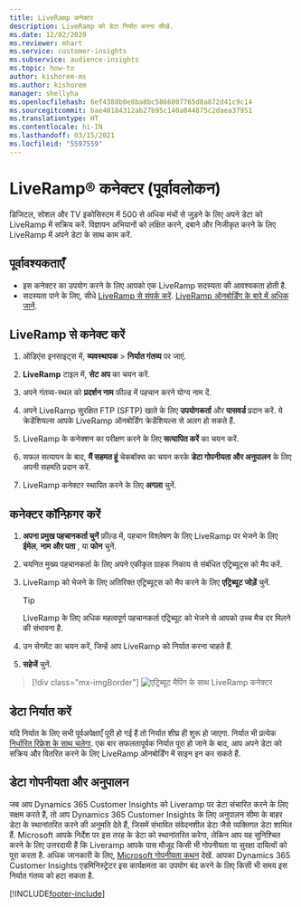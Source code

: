```yaml
---
title: LiveRamp कनेक्टर
description: LiveRamp को डेटा निर्यात करना सीखें.
ms.date: 12/02/2020
ms.reviewer: mhart
ms.service: customer-insights
ms.subservice: audience-insights
ms.topic: how-to
author: kishorem-ms
ms.author: kishorem
manager: shellyha
ms.openlocfilehash: 6ef4388b0e8ba8bc5866807765d8a872d41c9c14
ms.sourcegitcommit: bae40184312ab27b95c140a044875c2daea37951
ms.translationtype: HT
ms.contentlocale: hi-IN
ms.lasthandoff: 03/15/2021
ms.locfileid: "5597559"
---
```

# <a name="liverampreg-connector-preview"></a>LiveRamp&reg; कनेक्टर (पूर्वावलोकन)

डिजिटल, सोशल और TV इकोसिस्टम में 500 से अधिक मंचों से जुड़ने के लिए अपने डेटा को LiveRamp में सक्रिय करें. विज्ञापन अभियानों को लक्षित करने, दबाने और निजीकृत करने के लिए LiveRamp में अपने डेटा के साथ काम करें.

## <a name="prerequisites"></a>पूर्वावश्यकताएँ

- इस कनेक्टर का उपयोग करने के लिए आपको एक LiveRamp सदस्यता की आवश्यकता होती है.
- सदस्यता पाने के लिए, सीधे [LiveRamp से संपर्क करें](https://liveramp.com/contact/). [LiveRamp ऑनबोर्डिंग के बारे में अधिक जानें](https://liveramp.com/our-platform/data-onboarding/).

## <a name="connect-to-liveramp"></a>LiveRamp से कनेक्ट करें

1. ऑडिएंस इनसाइट्स में, **व्यवस्थापक** > **निर्यात गंतव्य** पर जाएं.

1. **LiveRamp** टाइल में, **सेट अप** का चयन करें.

1. अपने गंतव्य-स्थल को **प्रदर्शन नाम** फील्ड में पहचान करने योग्य नाम दें.

1. अपने LiveRamp सुरक्षित FTP (SFTP) खाते के लिए **उपयोगकर्ता** और **पासवर्ड** प्रदान करें.
ये क्रेडेंशियल्स आपके LiveRamp ऑनबोर्डिंग क्रेडेंशियल्स से अलग हो सकते हैं.

1. LiveRamp के कनेक्शन का परीक्षण करने के लिए **सत्यापित करें** का चयन करें.

1. सफल सत्यापन के बाद,  **मैं सहमत हूं**  चेकबॉक्स का चयन करके **डेटा गोपनीयता और अनुपालन** के लिए अपनी सहमति प्रदान करें.

1. LiveRamp कनेक्टर स्थापित करने के लिए **अगला** चुनें.

## <a name="configure-the-connector"></a>कनेक्टर कॉन्फ़िगर करें

1. **अपना प्रमुख पहचानकर्ता चुनें** फ़ील्ड में, पहचान विश्लेषण के लिए LiveRamp पर भेजने के लिए **ईमेल**, **नाम और पता** , या **फोन** चुनें.

1. चयनित मुख्य पहचानकर्ता के लिए अपने एकीकृत ग्राहक निकाय से संबंधित एट्रिब्यूट्स को मैप करें.

1. LiveRamp को भेजने के लिए अतिरिक्त एट्रिब्यूट्स को मैप करने के लिए  **एट्रिब्यूट जोड़ें** चुनें.

   > [!TIP]
   > LiveRamp के लिए अधिक महत्वपूर्ण पहचानकर्ता एट्रिब्यूट को भेजने से आपको उच्च मैच दर मिलने की संभावना है.

1. उन सेगमेंट का चयन करें, जिन्हें आप LiveRamp को निर्यात करना चाहते हैं.

1. **सहेजें** चुनें.

> [!div class="mx-imgBorder"]
> ![एट्रिब्यूट मैपिंग के साथ LiveRamp कनेक्टर](media/export-liveramp-segments.png "एट्रिब्यूट मैपिंग के साथ LiveRamp कनेक्टर")

## <a name="export-the-data"></a>डेटा निर्यात करें

यदि निर्यात के लिए सभी पूर्वअपेक्षाएँ पूरी हो गई हैं तो निर्यात शीघ्र ही शुरू हो जाएगा. निर्यात भी प्रत्येक [निर्धारित रिफ्रेश के साथ चलेगा](system.md#schedule-tab).
एक बार सफलतापूर्वक निर्यात पूरा हो जाने के बाद, आप अपने डेटा को सक्रिय और वितरित करने के लिए LiveRamp ऑनबोर्डिंग में साइन इन कर सकते हैं.

## <a name="data-privacy-and-compliance"></a>डेटा गोपनीयता और अनुपालन

जब आप Dynamics 365 Customer Insights को Liveramp पर डेटा संचारित करने के लिए सक्षम करते हैं, तो आप Dynamics 365 Customer Insights के लिए अनुपालन सीमा के बाहर डेटा के स्थानांतरित करने की अनुमति देते हैं, जिसमें संभावित संवेदनशील डेटा जैसे व्यक्तिगत डेटा शामिल हैं. Microsoft आपके निर्देश पर इस तरह के डेटा को स्थानांतरित करेगा, लेकिन आप यह सुनिश्चित करने के लिए उत्तरदायी हैं कि Liveramp आपके पास मौजूद किसी भी गोपनीयता या सुरक्षा दायित्वों को पूरा करता है. अधिक जानकारी के लिए, [Microsoft गोपनीयता कथन](https://go.microsoft.com/fwlink/?linkid=396732) देखें.
आपका Dynamics 365 Customer Insights एडमिनिस्ट्रेटर इस कार्यक्षमता का उपयोग बंद करने के लिए किसी भी समय इस निर्यात गंतव्य को हटा सकता है.

[!INCLUDE[footer-include](../includes/footer-banner.md)]